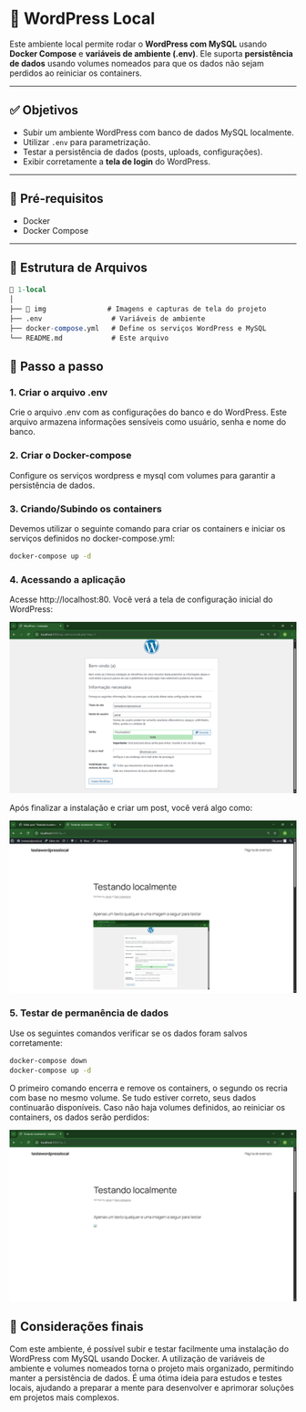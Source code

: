 # 📘 WordPress Local

Este ambiente local permite rodar o **WordPress com MySQL** usando **Docker Compose** e **variáveis de ambiente (.env)**. Ele suporta **persistência de dados** usando volumes nomeados para que os dados não sejam perdidos ao reiniciar os containers.

---

## ✅ Objetivos

- Subir um ambiente WordPress com banco de dados MySQL localmente.
- Utilizar `.env` para parametrização.
- Testar a persistência de dados (posts, uploads, configurações).
- Exibir corretamente a **tela de login** do WordPress.

---

## 🧾 Pré-requisitos

- Docker
- Docker Compose

---

## 📁 Estrutura de Arquivos
```sql
📁 1-local
│
├── 📁 img               # Imagens e capturas de tela do projeto
├── .env                 # Variáveis de ambiente
├── docker-compose.yml   # Define os serviços WordPress e MySQL
└── README.md            # Este arquivo
```


## 🚀 Passo a passo

### 1. Criar o arquivo .env

Crie o arquivo .env com as configurações do banco e do WordPress. Este arquivo armazena informações sensíveis como usuário, senha e nome do banco.

### 2. Criar o Docker-compose

Configure os serviços wordpress e mysql com volumes para garantir a persistência de dados.

### 3. Criando/Subindo os containers
Devemos utilizar o seguinte comando para criar os containers e iniciar os serviços definidos no docker-compose.yml:
```bash
docker-compose up -d
```

### 4. Acessando a aplicação
Acesse http://localhost:80.
Você verá a tela de configuração inicial do WordPress:


<img src="./img/iniciando-wordpress.png" alt="página de login" width="700">


Após finalizar a instalação e criar um post, você verá algo como:


<img src="./img/primeiro-post.png" alt="post criado" width="700">


### 5. Testar de permanência de dados
Use os seguintes comandos verificar se os dados foram salvos corretamente:
```bash
docker-compose down
docker-compose up -d
```
O primeiro comando encerra e remove os containers, o segundo os recria com base no mesmo volume.
Se tudo estiver correto, seus dados continuarão disponíveis. Caso não haja volumes definidos, ao reiniciar os containers, os dados serão perdidos:


<img src="./img/sem-volume.png" alt="imagem não carregada" width="700">


## 📌 Considerações finais
Com este ambiente, é possível subir e testar facilmente uma instalação do WordPress com MySQL usando Docker. A utilização de variáveis de ambiente e volumes nomeados torna o projeto mais organizado, permitindo manter a persistência de dados. É uma ótima ideia para estudos e testes locais, ajudando a preparar a mente para desenvolver e aprimorar soluções em projetos mais complexos.